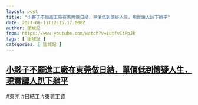 ```yaml
---
layout: post
title: "小夥子不願進工廠在東莞做日結，單價低到懷疑人生，現實讓人趴下躺平"
date: 2021-06-11T12:15:17.000Z
author: 圍城記
from: https://www.youtube.com/watch?v=iutfvCtPpJk
tags: [ 圍城記 ]
categories: [ 圍城記 ]
---
```

<!--1623413717000-->
[小夥子不願進工廠在東莞做日結，單價低到懷疑人生，現實讓人趴下躺平](https://www.youtube.com/watch?v=iutfvCtPpJk)
------

<div>
#東莞 #日結工 #東莞工資
</div>
